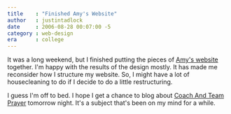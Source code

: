 ```yaml
---
title    : "Finished Amy's Website"
author   : justintadlock
date     : 2006-08-28 00:07:00 -5
category : web-design
era      : college
---
```


It was a long weekend, but I finished putting the pieces of <a href="http://amynrussell.com" title="Amy Russell" rel="external"> Amy's website</a> together.  I'm happy with the results of the design mostly.  It has made me reconsider how I structure my website.  So, I might have a lot of housecleaning to do if I decide to do a little restructuring.

I guess I'm off to bed.  I hope I get a chance to blog about <a href="http://www.thnt.com/apps/pbcs.dll/article?AID=/20060726/NEWS/607260437/1001" title="Lawsuit On Coaches Praying With Teams" rel="external"> Coach And Team Prayer</a> tomorrow night.  It's a subject that's been on my mind for a while.
